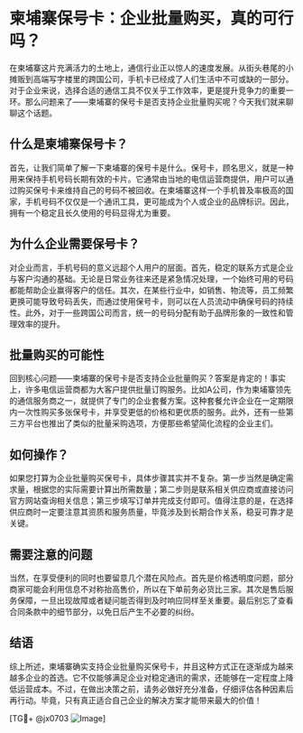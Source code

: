 # 柬埔寨保号卡：企业批量购买，真的可行吗？

在柬埔寨这片充满活力的土地上，通信行业正以惊人的速度发展。从街头巷尾的小摊贩到高端写字楼里的跨国公司，手机卡已经成了人们生活中不可或缺的一部分。对于企业来说，选择合适的通信工具不仅关乎工作效率，更是提升竞争力的重要一环。那么问题来了——柬埔寨的保号卡是否支持企业批量购买呢？今天我们就来聊聊这个话题。

## 什么是柬埔寨保号卡？

首先，让我们简单了解一下柬埔寨的保号卡是什么。保号卡，顾名思义，就是一种用来保持手机号码长期有效的卡片。它通常由当地的电信运营商提供，用户可以通过购买保号卡来维持自己的号码不被回收。在柬埔寨这样一个手机普及率极高的国家，手机号码不仅仅是一个通讯工具，更可能成为个人或企业的品牌标识。因此，拥有一个稳定且长久使用的号码显得尤为重要。

## 为什么企业需要保号卡？

对企业而言，手机号码的意义远超个人用户的层面。首先，稳定的联系方式是企业与客户沟通的基础。无论是日常业务往来还是紧急情况处理，一个始终可用的号码都能帮助企业赢得客户的信任。其次，在某些行业中，如销售、物流等，员工频繁更换可能导致号码丢失，而通过使用保号卡，则可以在人员流动中确保号码的持续性。此外，对于一些跨国公司而言，统一的号码分配有助于品牌形象的一致性和管理效率的提升。

## 批量购买的可能性

回到核心问题——柬埔寨的保号卡是否支持企业批量购买？答案是肯定的！事实上，许多电信运营商都为大客户提供批量订购服务。比如A公司，作为柬埔寨领先的通信服务商之一，就提供了专门的企业套餐方案。这种套餐允许企业在一定期限内一次性购买多张保号卡，并享受更低的价格和更优质的服务。此外，还有一些第三方平台也推出了类似的批量采购选项，方便那些希望简化流程的企业主们。

## 如何操作？

如果您打算为企业批量购买保号卡，具体步骤其实并不复杂。第一步当然是确定需求量，根据您的实际需要计算出所需数量；第二步则是联系相关供应商或直接访问官方网站查询相关信息；第三步填写订单并完成支付即可。值得注意的是，在选择供应商时一定要注意其资质和服务质量，毕竟涉及到长期合作关系，稳妥可靠才是关键。

## 需要注意的问题

当然，在享受便利的同时也要留意几个潜在风险点。首先是价格透明度问题，部分商家可能会利用信息不对称抬高售价，所以在下单前务必货比三家。其次是售后服务保障，一旦出现故障或者疑问能否得到及时响应同样至关重要。最后别忘了查看合同条款中的细节部分，以免日后产生不必要的纠纷。

## 结语

综上所述，柬埔寨确实支持企业批量购买保号卡，并且这种方式正在逐渐成为越来越多企业的首选。它不仅能够满足企业对稳定通讯的需求，还能够在一定程度上降低运营成本。不过，在做出决策之前，请务必做好充分准备，仔细评估各种因素后再行动。毕竟，只有真正适合自己企业的解决方案才能带来最大的价值！

[TG💪+ @jx0703 ![Image](https://github.com/user-attachments/assets/dbca1d08-cadb-493c-b0ec-ad6f7a83f270)]